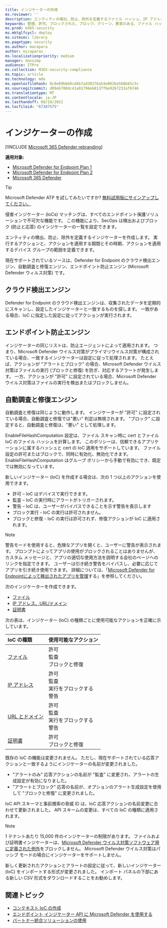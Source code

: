 ```yaml
---
title: インジケーターの作成
ms.reviewer: ''
description: エンティティの検出、防止、除外を定義するファイル ハッシュ、IP アドレス、URL、またはドメインのインジケーターを作成します。
keywords: 管理、許可、ブロックされた、ブロック、クリーン、悪意のある、ファイル ハッシュ、ip アドレス、URL、ドメイン
ms.prod: m365-security
ms.mktglfcycl: deploy
ms.sitesec: library
ms.pagetype: security
ms.author: macapara
author: mjcaparas
ms.localizationpriority: medium
manager: dansimp
audience: ITPro
ms.collection: M365-security-compliance
ms.topic: article
ms.technology: mde
ms.openlocfilehash: 0c0e09bb69cd4b7ad30276a54e002be568b85c5c
ms.sourcegitcommit: d09eb780dc41a01796eb8137fbe9267231af6746
ms.translationtype: MT
ms.contentlocale: ja-JP
ms.lasthandoff: 08/19/2022
ms.locfileid: "67387575"
---
```

# <a name="create-indicators"></a>インジケーターの作成

[!INCLUDE [Microsoft 365 Defender rebranding](../../includes/microsoft-defender.md)]

**適用対象:**

- [Microsoft Defender for Endpoint Plan 1](/microsoft-365/security/defender-endpoint/defender-endpoint-plan-1)
- [Microsoft Defender for Endpoint Plan 2](https://go.microsoft.com/fwlink/p/?linkid=2154037)
- [Microsoft 365 Defender](https://go.microsoft.com/fwlink/?linkid=2118804)

> [!TIP]
>
> Microsoft Defender ATP を試してみたいですか? [無料試用版にサインアップしてください。](https://www.microsoft.com/WindowsForBusiness/windows-atp?ocid=docs-wdatp-automationexclusionlist-abovefoldlink)

侵害インジケーター (IoCs) マッチングは、すべてのエンドポイント保護ソリューションで不可欠な機能です。 この機能により、SecOps は検出およびブロック (防止と応答) のインジケーターの一覧を設定できます。

エンティティの検出、防止、除外を定義するインジケーターを作成します。 実行するアクションと、アクションを適用する期間とその時期、アクションを適用するデバイス グループの範囲を定義できます。

現在サポートされているソースは、Defender for Endpoint のクラウド検出エンジン、自動調査と修復エンジン、エンドポイント防止エンジン (Microsoft Defender ウィルス対策) です。

## <a name="cloud-detection-engine"></a>クラウド検出エンジン

Defender for Endpoint のクラウド検出エンジンは、収集されたデータを定期的にスキャンし、設定したインジケーターと一致するものを探します。 一致がある場合、IoC に指定した設定に従ってアクションが実行されます。

## <a name="endpoint-prevention-engine"></a>エンドポイント防止エンジン

インジケーターの同じリストは、防止エージェントによって適用されます。 つまり、Microsoft Defender ウイルス対策がプライマリウイルス対策が構成されている場合、一致するインジケーターは設定に従って処理されます。 たとえば、アクションが "アラートとブロック" の場合、Microsoft Defender ウイルス対策はファイルの実行 (ブロックと修復) を防ぎ、対応するアラートが発生します。 一方、アクションが "許可" に設定されている場合、Microsoft Defender ウイルス対策はファイルの実行を検出またはブロックしません。

## <a name="automated-investigation-and-remediation-engine"></a>自動調査と修復エンジン

自動調査と修復は同じように動作します。 インジケーターが "許可" に設定されている場合、自動調査と修復では"悪い" 判定は無視されます。 "ブロック" に設定すると、自動調査と修復は、"悪い" として処理します。

EnableFileHashComputation 設定は、ファイル スキャン時に cert とファイル IoC のファイル ハッシュを計算します。 このポリシーは、信頼できるアプリケーションに属するハッシュと cert の IoC 適用をサポートしています。 ファイル設定の許可またはブロックで、同時に有効化、無効化できます。 EnableFileHashComputation はグループ ポリシーから手動で有効にでき、既定では無効になっています。

新しいインジケーター (IoC) を作成する場合は、次の 1 つ以上のアクションを使用できます。

- 許可 – IoC はデバイスで実行できます。
- 監査 – IoC の実行時にアラートがトリガーされます。
- 警告 – IoC は、ユーザーがバイパスできることを示す警告を表示します 
- ブロック実行 - IoC の実行は許可されません。
- ブロックと修復 - IoC の実行は許可されず、修復アクションが IoC に適用されます。

>[!NOTE]
> 警告モードを使用すると、危険なアプリを開くと、ユーザーに警告が表示されます。 プロンプトによってアプリの使用がブロックされることはありませんが、カスタム メッセージと、アプリの適切な使用方法を説明する会社のページへのリンクを指定できます。 ユーザーは引き続き警告をバイパスし、必要に応じてアプリを引き続き使用できます。 詳細については、「[Microsoft Defender for Endpointによって検出されたアプリを管理](/cloud-app-security/mde-govern)する」を参照してください。

次のインジケーターを作成できます。

- [ファイル](indicator-file.md)
- [IP アドレス、URL/ドメイン](indicator-ip-domain.md)
- [証明書](indicator-certificates.md)

次の表は、インジケーター (IoC) の種類ごとに使用可能なアクションを正確に示しています。

| IoC の種類 | 使用可能なアクション |
|:---|:---|
| [ファイル](indicator-file.md) | 許可 <br> 監査 <br> ブロックと修復 |
| [IP アドレス](indicator-ip-domain.md) | 許可 <br> 監査 <br> 実行をブロックする <br> 警告 |
| [URL とドメイン](indicator-ip-domain.md) | 許可 <br> 監査 <br> 実行をブロックする<br> 警告 |
| [証明書](indicator-certificates.md) | 許可 <br> ブロックと修復 |

既存の IoC の機能は変更されません。 ただし、現在サポートされている応答アクションと一致するようにインジケーターの名前が変更されました。

- "アラートのみ" 応答アクションの名前が "監査" に変更され、アラートの生成設定が有効になりました。
- "アラートとブロック" 応答の名前が、オプションのアラート生成設定を使用して "ブロックと修復" に変更されました。

IoC API スキーマと事前捜索の脅威 ID は、IoC 応答アクションの名前変更に合わせて更新されました。 API スキームの変更は、すべての IoC の種類に適用されます。

> [!Note]
> 1 テナントあたり 15,000 件のインジケーターの制限があります。 ファイルおよび証明書インジケーターは、[Microsoft Defender ウイルス対策ソフトウェア用に定義された例外](/windows/security/threat-protection/microsoft-defender-antivirus/configure-exclusions-microsoft-defender-antivirus)をブロックしません。 Microsoft Defender ウイルス対策はパッシブ モードの場合にインジケーターをサポートしません。
>
> 新しく更新されたアクションとアラートの設定に従って、新しいインジケーター (IoC) をインポートする形式が変更されました。 インポート パネルの下部にある新しい CSV 形式をダウンロードすることをお勧めします。

## <a name="related-topics"></a>関連トピック

- [コンテキスト IoC の作成](respond-file-alerts.md#add-indicator-to-block-or-allow-a-file)
- [エンドポイント インジケーター API に Microsoft Defender を使用する](ti-indicator.md)
- [パートナー統合ソリューションの使用](partner-applications.md)
